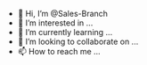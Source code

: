 - 👋 Hi, I’m @Sales-Branch
- 👀 I’m interested in ...
- 🌱 I’m currently learning ...
- 💞️ I’m looking to collaborate on ...
- 📫 How to reach me ...

<!---
Sales-Branch/Sales-Branch is a ✨ special ✨ repository because its `README.md` (this file) appears on your GitHub profile.
You can click the Preview link to take a look at your changes.
--->
